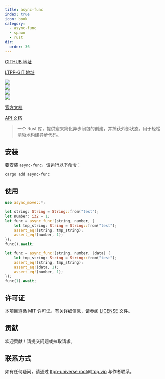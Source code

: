 ```yaml
---
title: async-func
index: true
icon: book
category:
  - async-func
  - spawn
  - rust
dir:
  order: 36
---
```


[GITHUB 地址](https://github.com/ltpp-universe/async-func)

[LTPP-GIT 地址](https://git.ltpp.vip/root/async-func)

<Share colorful />
<Catalog />

[![](https://img.shields.io/crates/v/async-func.svg)](https://crates.io/crates/async-func)<br>
[![](https://docs.rs/async-func/badge.svg)](https://docs.rs/async-func)<br>
[![](https://img.shields.io/crates/l/async-func.svg)](./LICENSE)<br>
[![](https://github.com/ltpp-universe/async-func/workflows/Rust/badge.svg)](https://github.com/ltpp-universe/async-func/actions?query=workflow:Rust)

[官方文档](https://docs.ltpp.vip/async-func/)

[API 文档](https://docs.rs/async-func/latest/async_move/)

> 一个 Rust 库，提供宏来简化异步闭包的创建，并捕获外部状态。用于轻松清晰地构建异步代码。

## 安装

要安装 `async-func`，请运行以下命令：

```sh
cargo add async-func
```

## 使用

```rust
use async_move::*;

let string: String = String::from("test");
let number: i32 = 1;
let func = async_func!(string, number, {
    let tmp_string: String = String::from("test");
    assert_eq!(string, tmp_string);
    assert_eq!(number, 1);
});
func().await;

let func = async_func!(string, number, |data| {
    let tmp_string: String = String::from("test");
    assert_eq!(string, tmp_string);
    assert_eq!(data, 1);
    assert_eq!(number, 1);
});
func(1).await;
```

## 许可证

本项目遵循 MIT 许可证。有关详细信息，请参阅 [LICENSE](LICENSE) 文件。

## 贡献

欢迎贡献！请提交问题或拉取请求。

## 联系方式

如有任何疑问，请通过 [ltpp-universe <root@ltpp.vip>](mailto:root@ltpp.vip) 与作者联系。
